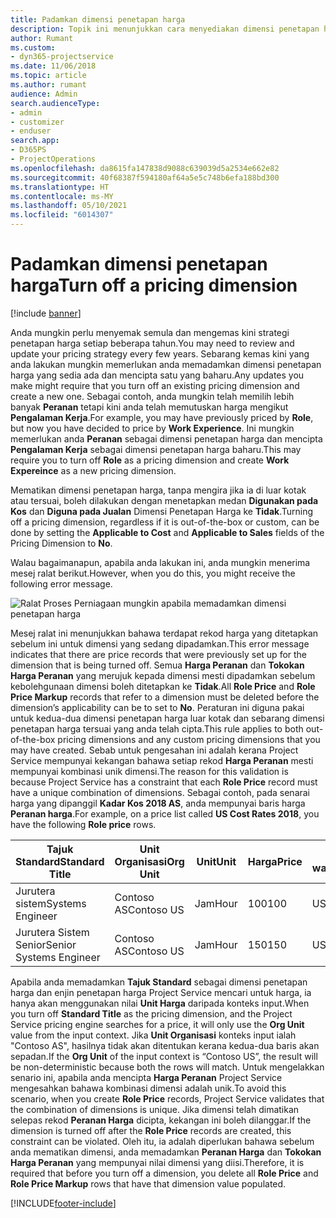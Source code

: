 ```yaml
---
title: Padamkan dimensi penetapan harga
description: Topik ini menunjukkan cara menyediakan dimensi penetapan harga dalam penyelesaian Project Service.
author: Rumant
ms.custom:
- dyn365-projectservice
ms.date: 11/06/2018
ms.topic: article
ms.author: rumant
audience: Admin
search.audienceType:
- admin
- customizer
- enduser
search.app:
- D365PS
- ProjectOperations
ms.openlocfilehash: da8615fa147838d9088c639039d5a2534e662e82
ms.sourcegitcommit: 40f68387f594180af64a5e5c748b6efa188bd300
ms.translationtype: HT
ms.contentlocale: ms-MY
ms.lasthandoff: 05/10/2021
ms.locfileid: "6014307"
---
```

# <a name="turn-off-a-pricing-dimension"></a><span data-ttu-id="d8e08-103">Padamkan dimensi penetapan harga</span><span class="sxs-lookup"><span data-stu-id="d8e08-103">Turn off a pricing dimension</span></span>

[!include [banner](../includes/psa-now-project-operations.md)]

<span data-ttu-id="d8e08-104">Anda mungkin perlu menyemak semula dan mengemas kini strategi penetapan harga setiap beberapa tahun.</span><span class="sxs-lookup"><span data-stu-id="d8e08-104">You may need to review and update your pricing strategy every few years.</span></span> <span data-ttu-id="d8e08-105">Sebarang kemas kini yang anda lakukan mungkin memerlukan anda memadamkan dimensi penetapan harga yang sedia ada dan mencipta satu yang baharu.</span><span class="sxs-lookup"><span data-stu-id="d8e08-105">Any updates you make might require that you turn off an existing pricing dimension and create a new one.</span></span> <span data-ttu-id="d8e08-106">Sebagai contoh, anda mungkin telah memilih lebih banyak **Peranan** tetapi kini anda telah memutuskan harga mengikut **Pengalaman Kerja**.</span><span class="sxs-lookup"><span data-stu-id="d8e08-106">For example, you may have previously priced by **Role**, but now you have decided to price by **Work Experience**.</span></span> <span data-ttu-id="d8e08-107">Ini mungkin memerlukan anda **Peranan** sebagai dimensi penetapan harga dan mencipta **Pengalaman Kerja** sebagai dimensi penetapan harga baharu.</span><span class="sxs-lookup"><span data-stu-id="d8e08-107">This may require you to turn off **Role** as a pricing dimension and create **Work Expereince** as a new pricing dimension.</span></span> 

<span data-ttu-id="d8e08-108">Mematikan dimensi penetapan harga, tanpa mengira jika ia di luar kotak atau tersuai, boleh dilakukan dengan menetapkan medan **Digunakan pada Kos** dan **Diguna pada Jualan** Dimensi Penetapan Harga ke **Tidak**.</span><span class="sxs-lookup"><span data-stu-id="d8e08-108">Turning off a pricing dimension, regardless if it is out-of-the-box or custom, can be done by setting the **Applicable to Cost** and **Applicable to Sales** fields of the Pricing Dimension to **No**.</span></span>

<span data-ttu-id="d8e08-109">Walau bagaimanapun, apabila anda lakukan ini, anda mungkin menerima mesej ralat berikut.</span><span class="sxs-lookup"><span data-stu-id="d8e08-109">However, when you do this, you might receive the following error message.</span></span>

![Ralat Proses Perniagaan mungkin apabila memadamkan dimensi penetapan harga](media/Business-Process-Error.png)


<span data-ttu-id="d8e08-111">Mesej ralat ini menunjukkan bahawa terdapat rekod harga yang ditetapkan sebelum ini untuk dimensi yang sedang dipadamkan.</span><span class="sxs-lookup"><span data-stu-id="d8e08-111">This error message indicates that there are price records that were previously set up for the dimension that is being turned off.</span></span> <span data-ttu-id="d8e08-112">Semua **Harga Peranan** dan **Tokokan Harga Peranan** yang merujuk kepada dimensi mesti dipadamkan sebelum kebolehgunaan dimensi boleh ditetapkan ke **Tidak**.</span><span class="sxs-lookup"><span data-stu-id="d8e08-112">All **Role Price** and **Role Price Markup** records that refer to a dimension must be deleted before the dimension’s applicability can be to set to **No**.</span></span> <span data-ttu-id="d8e08-113">Peraturan ini diguna pakai untuk kedua-dua dimensi penetapan harga luar kotak dan sebarang dimensi penetapan harga tersuai yang anda telah cipta.</span><span class="sxs-lookup"><span data-stu-id="d8e08-113">This rule applies to both out-of-the-box pricing dimensions and any custom pricing dimensions that you may have created.</span></span> <span data-ttu-id="d8e08-114">Sebab untuk pengesahan ini adalah kerana Project Service mempunyai kekangan bahawa setiap rekod **Harga Peranan** mesti mempunyai kombinasi unik dimensi.</span><span class="sxs-lookup"><span data-stu-id="d8e08-114">The reason for this validation is because Project Service has a constraint that each **Role Price** record must have a unique combination of dimensions.</span></span> <span data-ttu-id="d8e08-115">Sebagai contoh, pada senarai harga yang dipanggil **Kadar Kos 2018 AS**, anda mempunyai baris harga **Peranan harga**.</span><span class="sxs-lookup"><span data-stu-id="d8e08-115">For example, on a price list called **US Cost Rates 2018**, you have the following **Role price** rows.</span></span> 

| <span data-ttu-id="d8e08-116">Tajuk Standard</span><span class="sxs-lookup"><span data-stu-id="d8e08-116">Standard Title</span></span>         | <span data-ttu-id="d8e08-117">Unit Organisasi</span><span class="sxs-lookup"><span data-stu-id="d8e08-117">Org Unit</span></span>    |<span data-ttu-id="d8e08-118">Unit</span><span class="sxs-lookup"><span data-stu-id="d8e08-118">Unit</span></span>   |<span data-ttu-id="d8e08-119">Harga</span><span class="sxs-lookup"><span data-stu-id="d8e08-119">Price</span></span>  |<span data-ttu-id="d8e08-120">Mata wang</span><span class="sxs-lookup"><span data-stu-id="d8e08-120">Currency</span></span>  |
| -----------------------|-------------|-------|-------|----------|
| <span data-ttu-id="d8e08-121">Jurutera sistem</span><span class="sxs-lookup"><span data-stu-id="d8e08-121">Systems Engineer</span></span>|<span data-ttu-id="d8e08-122">Contoso AS</span><span class="sxs-lookup"><span data-stu-id="d8e08-122">Contoso US</span></span>|<span data-ttu-id="d8e08-123">Jam</span><span class="sxs-lookup"><span data-stu-id="d8e08-123">Hour</span></span>| <span data-ttu-id="d8e08-124">100</span><span class="sxs-lookup"><span data-stu-id="d8e08-124">100</span></span>|<span data-ttu-id="d8e08-125">USD</span><span class="sxs-lookup"><span data-stu-id="d8e08-125">USD</span></span>|
| <span data-ttu-id="d8e08-126">Jurutera Sistem Senior</span><span class="sxs-lookup"><span data-stu-id="d8e08-126">Senior Systems Engineer</span></span>|<span data-ttu-id="d8e08-127">Contoso AS</span><span class="sxs-lookup"><span data-stu-id="d8e08-127">Contoso US</span></span>|<span data-ttu-id="d8e08-128">Jam</span><span class="sxs-lookup"><span data-stu-id="d8e08-128">Hour</span></span>| <span data-ttu-id="d8e08-129">150</span><span class="sxs-lookup"><span data-stu-id="d8e08-129">150</span></span>| <span data-ttu-id="d8e08-130">USD</span><span class="sxs-lookup"><span data-stu-id="d8e08-130">USD</span></span>|


<span data-ttu-id="d8e08-131">Apabila anda memadamkan **Tajuk Standard** sebagai dimensi penetapan harga dan enjin penetapan harga Project Service mencari untuk harga, ia hanya akan menggunakan nilai **Unit Harga** daripada konteks input.</span><span class="sxs-lookup"><span data-stu-id="d8e08-131">When you turn off **Standard Title** as the pricing dimension, and the Project Service pricing engine searches for a price, it will only use the **Org Unit** value from the input context.</span></span> <span data-ttu-id="d8e08-132">Jika **Unit Organisasi** konteks input ialah "Contoso AS", hasilnya tidak akan ditentukan kerana kedua-dua baris akan sepadan.</span><span class="sxs-lookup"><span data-stu-id="d8e08-132">If the **Org Unit** of the input context is “Contoso US”, the result will be non-deterministic because both the rows will match.</span></span> <span data-ttu-id="d8e08-133">Untuk mengelakkan senario ini, apabila anda mencipta **Harga Peranan** Project Service mengesahkan bahawa kombinasi dimensi adalah unik.</span><span class="sxs-lookup"><span data-stu-id="d8e08-133">To avoid this scenario, when you create **Role Price** records, Project Service validates that the combination of dimensions is unique.</span></span> <span data-ttu-id="d8e08-134">Jika dimensi telah dimatikan selepas rekod **Peranan Harga** dicipta, kekangan ini boleh dilanggar.</span><span class="sxs-lookup"><span data-stu-id="d8e08-134">If the dimension is turned off after the **Role Price** records are created, this constraint can be violated.</span></span> <span data-ttu-id="d8e08-135">Oleh itu, ia adalah diperlukan bahawa sebelum anda mematikan dimensi, anda memadamkan **Peranan Harga** dan **Tokokan Harga Peranan** yang mempunyai nilai dimensi yang diisi.</span><span class="sxs-lookup"><span data-stu-id="d8e08-135">Therefore, it is required that before you turn off a dimension, you delete all **Role Price** and **Role Price Markup** rows that have that dimension value populated.</span></span>



[!INCLUDE[footer-include](../includes/footer-banner.md)]
